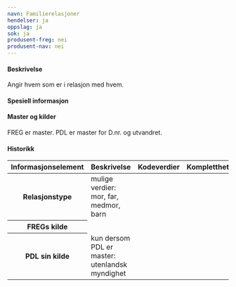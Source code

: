 ```yaml
---
navn: Familierelasjoner
hendelser: ja
oppslag: ja
sok: ja
produsent-freg: nei
produsent-nav: nei
---
```


#### Beskrivelse

Angir hvem som er i relasjon med hvem.

#### Spesiell informasjon


#### Master og kilder

FREG er master.
PDL er master for D.nr. og utvandret.

#### Historikk

<table class="table">
<thead>
 <tr>
  <th>Informasjonselement</th>
  <th>Beskrivelse</th>
  <th>Kodeverdier</th>
  <th>Kompletthet</th>
  <th>Kvalitet</th>
 </tr>
</thead>

<tbody>
    <tr>
      <th scope="row">Relasjonstype</th>
      <td>mulige verdier: mor, far, medmor, barn</td>
      <td></td>
      <td></td>
      <td></td>
    </tr>
    <tr>
      <th scope="row">FREGs kilde</th>
      <td></td>
      <td></td>
      <td></td>
      <td></td>
  </tr>
  <tr>
    <th scope="row">PDL sin kilde</th>
    <td>kun dersom PDL er master: utenlandsk myndighet</td>
    <td></td>
    <td></td>
    <td></td>
   </tbody>
  </table>


